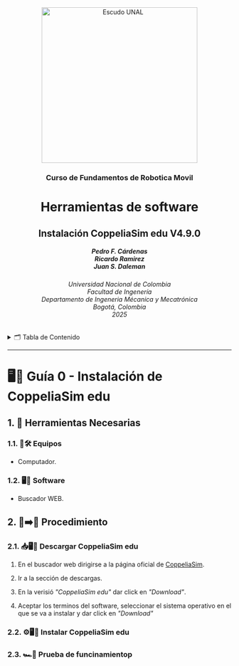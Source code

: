 <div align="center">
<picture>
    <source srcset="https://imgur.com/5bYAzsb.png" media="(prefers-color-scheme: dark)">
    <source srcset="https://imgur.com/Os03JoE.png" media="(prefers-color-scheme: light)">
    <img src="https://imgur.com/Os03JoE.png" alt="Escudo UNAL" width="350px">
</picture>

<h3>Curso de Fundamentos de Robotica Movil</h3>

<h1>Herramientas de software</h1>

<h2>Instalación CoppeliaSim edu V4.9.0</h2>


<h5>Pedro F. Cárdenas<br>
    Ricardo Ramirez<br>
    Juan S. Daleman</h5>

<h6>Universidad Nacional de Colombia<br>
    Facultad de Ingenería<br>
    Departamento de Ingeneria Mécanica y Mecatrónica<br>
    Bogotá, Colombia<br>
    2025</h6>
</div>

<details>
    <summary>🗂️ Tabla de Contenido</summary>

<!-- TOC -->
- [1. 🧰 Herramientas Necesarias](#1--herramientas-necesarias)
  - [1.1. 🔭🛠️ Equipos](#11-️-equipos)
  - [1.2. 🖥️💾 Software](#12-️-software)
- [2. 🔧➡️🚀 Procedimiento](#2-️-procedimiento)
  - [2.1. 📥🖥️🤖 Descargar CoppeliaSim edu](#21-️-descargar-coppeliasim-edu)
  - [2.2. ⚙️🖥️🤖 Instalar CoppeliaSim edu](#22-️️-instalar-coppeliasim-edu)
  - [2.3. 🏎️🏁 Prueba de funcinamientop](#23-️-prueba-de-funcinamientop)

</details>

---

<h1> 🖥️💾 Guía 0 - Instalación de CoppeliaSim edu</h1>

## 1. 🧰 Herramientas Necesarias

### 1.1. 🔭🛠️ Equipos

  - Computador.

### 1.2. 🖥️💾 Software

  - Buscador WEB.

## 2. 🔧➡️🚀 Procedimiento

### 2.1. 📥🖥️🤖 Descargar CoppeliaSim edu

1. En el buscador web dirigirse a la página oficial de [CoppeliaSim](https://www.coppeliarobotics.com/).

2. Ir a la sección de descargas.

3. En la verisió *"CoppeliaSim edu"* dar click en *"Download"*.

4. Aceptar los terminos del software, seleccionar el sistema operativo en el que se va a instalar y dar click en *"Download"*

### 2.2. ⚙️🖥️🤖 Instalar CoppeliaSim edu


### 2.3. 🏎️🏁 Prueba de funcinamientop
